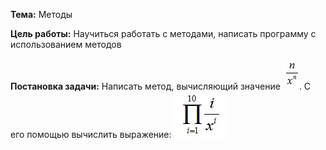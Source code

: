 ﻿**Тема:** Методы

**Цель работы:** Научиться работать с методами, написать программу с использованием методов

**Постановка задачи:** Написать метод, вычисляющий значение  ![формула1](formula1.jpg). С его помощью вычислить выражение: 
 ![формула1](formula2.jpg)
